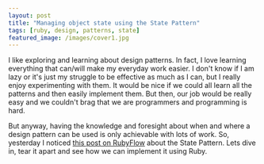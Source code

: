 ```yaml
---
layout: post
title: "Managing object state using the State Pattern"
tags: [ruby, design, patterns, state]
featured_image: /images/cover1.jpg
---
```


I like exploring and learning about design patterns. In fact, I love learning
everything that can/will make my everyday work easier. I don't know if I am lazy
or it's just my struggle to be effective as much as I can, but I really enjoy
experimenting with them. It would be nice if we could all learn all the patterns
and then easily implement them. But then, our job would be really easy and we
couldn't brag that we are programmers and programming is hard.

But anyway, having the knowledge and foresight about when and where a design pattern can be used is
only achievable with lots of work. So, yesterday I noticed [this post on RubyFlow](http://www.rubyflow.com/p/2gu70l-examples-of-ruby-patterns)
about the State Pattern. Lets dive in, tear it apart and see how we can implement it using Ruby.
